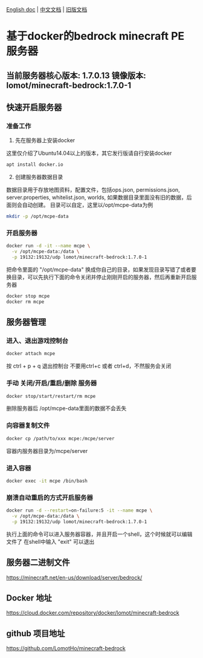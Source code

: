 [English doc](https://github.com/LomotHo/minecraft-bedrock) | [中文文档](https://github.com/LomotHo/minecraft-bedrock/blob/master/readme_zh.md) | [旧版文档](https://github.com/LomotHo/minecraft-bedrock/blob/master/doc/zh/readme_1.7.0.md)

# 基于docker的bedrock minecraft PE 服务器
当前服务器核心版本: 1.7.0.13 镜像版本: lomot/minecraft-bedrock:1.7.0-1
---

## 快速开启服务器

### 准备工作
 1. 先在服务器上安装docker

这里仅介绍了Ubuntu14.04以上的版本，其它发行版请自行安装docker
```bash
apt install docker.io
```

 2. 创建服务器数据目录

数据目录用于存放地图资料，配置文件，包括ops.json, permissions.json, server.properties, whitelist.json, worlds, 如果数据目录里面没有旧的数据，后面则会自动创建。 目录可以自定，这里以/opt/mcpe-data为例
```bash
mkdir -p /opt/mcpe-data
```

### 开启服务器
```bash
docker run -d -it --name mcpe \
  -v /opt/mcpe-data:/data \
  -p 19132:19132/udp lomot/minecraft-bedrock:1.7.0-1
```
把命令里面的 "/opt/mcpe-data" 换成你自己的目录，如果发现目录写错了或者要换目录，可以先执行下面的命令关闭并停止刚刚开启的服务器，然后再重新开启服务器
```bash
docker stop mcpe
docker rm mcpe
```

## 服务器管理

### 进入、退出游戏控制台
```bash
docker attach mcpe
```
按 ctrl + p + q 退出控制台
不要用ctrl+c 或者 ctrl+d，不然服务会关闭

### 手动 关闭/开启/重启/删除 服务器
```bash
docker stop/start/restart/rm mcpe
```
删除服务器后 /opt/mcpe-data里面的数据不会丢失
### 向容器复制文件
```bash
docker cp /path/to/xxx mcpe:/mcpe/server
```
容器内服务器目录为/mcpe/server

### 进入容器
```bash
docker exec -it mcpe /bin/bash
```

### 崩溃自动重启的方式开启服务器
```bash
docker run -d --restart=on-failure:5 -it --name mcpe \
  -v /opt/mcpe-data:/data \
  -p 19132:19132/udp lomot/minecraft-bedrock:1.7.0-1
```

执行上面的命令可以进入服务器容器，并且开启一个shell，这个时候就可以编辑文件了
在shell中输入 "exit" 可以退出

## 服务器二进制文件
https://minecraft.net/en-us/download/server/bedrock/

## Docker 地址
https://cloud.docker.com/repository/docker/lomot/minecraft-bedrock

## github 项目地址
https://github.com/LomotHo/minecraft-bedrock
